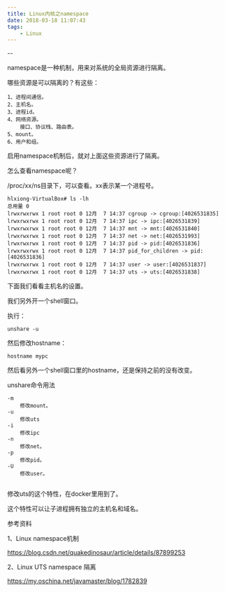 ```yaml
---
title: Linux内核之namespace
date: 2018-03-18 11:07:43
tags:
	- Linux
---
```


--

namespace是一种机制，用来对系统的全局资源进行隔离。

哪些资源是可以隔离的？有这些：

```
1、进程间通信。
2、主机名。
3、进程id。
4、网络资源。
	接口、协议栈、路由表。
5、mount。
6、用户和组。
```

启用namespace机制后，就对上面这些资源进行了隔离。

怎么查看namespace呢？

/proc/xx/ns目录下，可以查看。xx表示某一个进程号。

```
hlxiong-VirtualBox# ls -lh
总用量 0
lrwxrwxrwx 1 root root 0 12月  7 14:37 cgroup -> cgroup:[4026531835]
lrwxrwxrwx 1 root root 0 12月  7 14:37 ipc -> ipc:[4026531839]
lrwxrwxrwx 1 root root 0 12月  7 14:37 mnt -> mnt:[4026531840]
lrwxrwxrwx 1 root root 0 12月  7 14:37 net -> net:[4026531993]
lrwxrwxrwx 1 root root 0 12月  7 14:37 pid -> pid:[4026531836]
lrwxrwxrwx 1 root root 0 12月  7 14:37 pid_for_children -> pid:[4026531836]
lrwxrwxrwx 1 root root 0 12月  7 14:37 user -> user:[4026531837]
lrwxrwxrwx 1 root root 0 12月  7 14:37 uts -> uts:[4026531838]
```

下面我们看看主机名的设置。

我们另外开一个shell窗口。

执行：

```
unshare -u
```

然后修改hostname：

```
hostname mypc
```

然后看另外一个shell窗口里的hostname，还是保持之前的没有改变。



unshare命令用法

```
-m
	修改mount。
-u
	修改uts
-i
	修改ipc
-n
	修改net。
-p
	修改pid。
-U
	修改user。
	
```



修改uts的这个特性，在docker里用到了。

这个特性可以让子进程拥有独立的主机名和域名。





参考资料

1、Linux namespace机制

https://blog.csdn.net/quakedinosaur/article/details/87899253

2、Linux UTS namespace 隔离

https://my.oschina.net/javamaster/blog/1782839